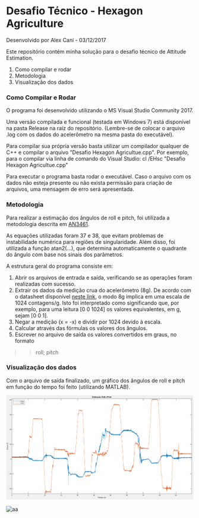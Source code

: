 # Desafio Técnico - Hexagon Agriculture

Desenvolvido por Alex Cani - 03/12/2017

Este repositório contém minha solução para o desafio técnico de Attitude Estimation.

1. Como compilar e rodar
1. Metodologia
1. Visualização dos dados

### Como Compilar e Rodar

O programa foi desenvolvido utilizando o MS Visual Studio Community 2017.

Uma versão compilada e funcional (testada em Windows 7) está disponível na pasta Release na raíz do repositório. (Lembre-se de colocar
o arquivo .log com os dados do acelerômetro na mesma pasta do executável).

Para compilar sua própria versão basta utilizar um compilador qualquer de C++ e compilar o arquivo "Desafio Hexagon Agricultue.cpp". Por
 exemplo, para o compilar via linha de comando do Visual Studio: cl /EHsc "Desafio Hexagon Agricultue.cpp"
 
 Para executar o programa basta rodar o executável. Caso o arquivo com os dados não esteja presente ou não exista permissão para
 criação de arquivos, uma mensagem de erro será apresentada.
 
 ### Metodologia
 
 Para realizar a estimação dos ângulos de roll e pitch, foi utilizada a metodologia descrita em [AN3461](http://www.nxp.com/docs/en/application-note/AN3461.pdf).
 
 As equações utilizadas foram 37 e 38, que evitam problemas de instabilidade numérica para regiões de singularidade. Além disso, foi
 utilizada a função atan2(...), que determina automaticamente o quadrante do ângulo com base nos sinais dos parâmetros.
 
 A estrutura geral do programa consiste em:
 
 1. Abrir os arquivos de entrada e saída, verificando se as operações foram realizadas com sucesso.
 1. Extrair os dados da medição crua do acelerômetro (8g). De acordo com o datasheet disponível [neste link](https://www.nxp.com/docs/en/data-sheet/MMA8451Q.pdf),
 o modo 8g implica em uma escala de 1024 contagens/g. Isto foi interpretado como significando que, por exemplo, para uma leitura [0 0 1024] os valores
 equivalentes, em g, sejam [0 0 1].
 1. Negar a medição (x = -x) e dividir por 1024 devido à escala.
 1. Calcular através das fórmulas os valores dos ângulos.
 1. Escrever no arquivo de saída os valores convertidos em graus, no formato
 >> roll; pitch
 
 ### Visualização dos dados
 
 Com o arquivo de saída finalizado, um gráfico dos ângulos de roll e pitch em função do tempo foi feito (utilizando MATLAB).
 
 ![grafico](https://github.com/alexcani/desafio-hexagon/blob/master/grafico.png)
 
 ![aa](https://media1.tenor.com/images/7034a32187884f417a6d64e8f3cc4500/tenor.gif?itemid=6223390)
